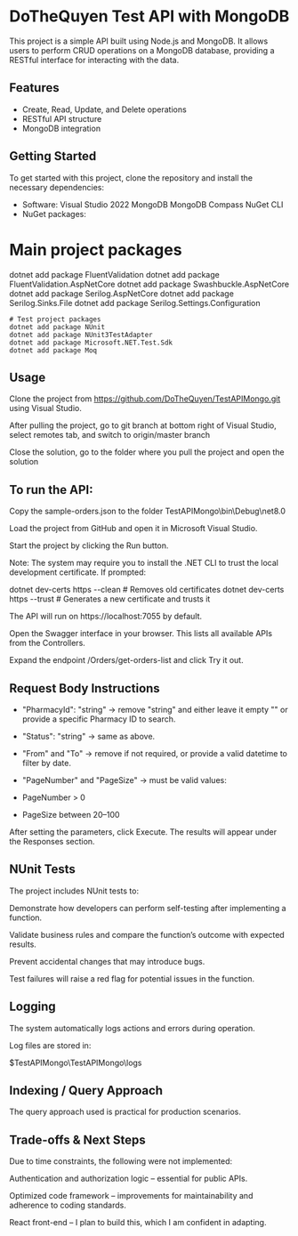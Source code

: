 # DoTheQuyen Test API with MongoDB

This project is a simple API built using Node.js and MongoDB. It allows users to perform CRUD operations on a MongoDB database, providing a RESTful interface for interacting with the data.

## Features
- Create, Read, Update, and Delete operations
- RESTful API structure
- MongoDB integration

## Getting Started
To get started with this project, clone the repository and install the necessary dependencies:
- Software:
    Visual Studio 2022
    MongoDB
    MongoDB Compass
    NuGet CLI
- NuGet packages:
# Main project packages
dotnet add package FluentValidation
dotnet add package FluentValidation.AspNetCore
    dotnet add package Swashbuckle.AspNetCore
    dotnet add package Serilog.AspNetCore
    dotnet add package Serilog.Sinks.File
    dotnet add package Serilog.Settings.Configuration

    # Test project packages
    dotnet add package NUnit
    dotnet add package NUnit3TestAdapter
    dotnet add package Microsoft.NET.Test.Sdk
    dotnet add package Moq  


## Usage

Clone the project from https://github.com/DoTheQuyen/TestAPIMongo.git using Visual Studio.

After pulling the project, go to git branch at bottom right of Visual Studio, select remotes tab, and switch to origin/master branch

Close the solution, go to the folder where you pull the project and open the solution

## To run the API:

Copy the sample-orders.json to the folder TestAPIMongo\bin\Debug\net8.0

Load the project from GitHub and open it in Microsoft Visual Studio.

Start the project by clicking the Run button.

Note: The system may require you to install the .NET CLI to trust the local development certificate. If prompted:

dotnet dev-certs https --clean   # Removes old certificates
dotnet dev-certs https --trust   # Generates a new certificate and trusts it


The API will run on https://localhost:7055 by default.

Open the Swagger interface in your browser. This lists all available APIs from the Controllers.

Expand the endpoint /Orders/get-orders-list and click Try it out.


## Request Body Instructions

- "PharmacyId": "string" → remove "string" and either leave it empty "" or provide a specific Pharmacy ID to search.

- "Status": "string" → same as above.

- "From" and "To" → remove if not required, or provide a valid datetime to filter by date.

- "PageNumber" and "PageSize" → must be valid values:

- PageNumber > 0

- PageSize between 20–100

After setting the parameters, click Execute. The results will appear under the Responses section.


## NUnit Tests

The project includes NUnit tests to:

Demonstrate how developers can perform self-testing after implementing a function.

Validate business rules and compare the function’s outcome with expected results.

Prevent accidental changes that may introduce bugs.

Test failures will raise a red flag for potential issues in the function.



## Logging

The system automatically logs actions and errors during operation.

Log files are stored in:

$TestAPIMongo\TestAPIMongo\logs



## Indexing / Query Approach

The query approach used is practical for production scenarios.



## Trade-offs & Next Steps

Due to time constraints, the following were not implemented:

Authentication and authorization logic – essential for public APIs.

Optimized code framework – improvements for maintainability and adherence to coding standards.

React front-end – I plan to build this, which I am confident in adapting.

